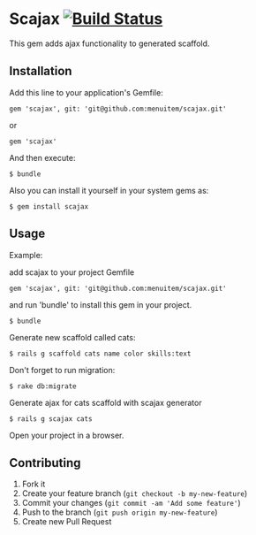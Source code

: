 # Scajax [![Build Status](https://travis-ci.org/menuitem/scajax.png?branch=master)](https://travis-ci.org/menuitem/scajax) 


This gem adds ajax functionality to generated scaffold.

## Installation

Add this line to your application's Gemfile:

    gem 'scajax', git: 'git@github.com:menuitem/scajax.git'

or

    gem 'scajax'

And then execute:

    $ bundle

Also you can  install it yourself in your system gems as:

    $ gem install scajax

## Usage

Example:

add scajax to your project Gemfile

    gem 'scajax', git: 'git@github.com:menuitem/scajax.git'

and run 'bundle' to install this gem in your project.

    $ bundle

Generate new scaffold called cats:

    $ rails g scaffold cats name color skills:text

Don't forget to run migration:

    $ rake db:migrate

Generate ajax for cats scaffold with scajax generator

    $ rails g scajax cats

Open your project in a browser.

## Contributing

1. Fork it
2. Create your feature branch (`git checkout -b my-new-feature`)
3. Commit your changes (`git commit -am 'Add some feature'`)
4. Push to the branch (`git push origin my-new-feature`)
5. Create new Pull Request
